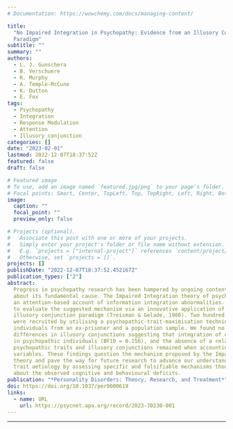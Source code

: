 ```yaml
---
# Documentation: https://wowchemy.com/docs/managing-content/

title:
  "No Impaired Integration in Psychopathy: Evidence from an Illusory Conjunction
  Paradigm"
subtitle: ""
summary: ""
authors:
  - L. J. Gunschera
  - B. Verschuere
  - R. Murphy
  - A. Temple-McCune
  - K. Dutton
  - E. Fox
tags:
  - Psychopathy
  - Integration
  - Response Modulation
  - Attention
  - Illusory conjunction
categories: []
date: "2023-02-01"
lastmod: 2022-12-07T18:37:52Z
featured: false
draft: false

# Featured image
# To use, add an image named `featured.jpg/png` to your page's folder.
# Focal points: Smart, Center, TopLeft, Top, TopRight, Left, Right, BottomLeft, Bottom, BottomRight.
image:
  caption: ""
  focal_point: ""
  preview_only: false

# Projects (optional).
#   Associate this post with one or more of your projects.
#   Simply enter your project's folder or file name without extension.
#   E.g. `projects = ["internal-project"]` references `content/project/deep-learning/index.md`.
#   Otherwise, set `projects = []`.
projects: []
publishDate: "2022-12-07T18:37:52.452167Z"
publication_types: ["2"]
abstract:
  Progress in psychopathy research has been hampered by ongoing contention
  about its fundamental cause. The Impaired Integration theory of psychopathy provides
  an attention-based account of information integration abnormalities. We set out
  to evaluate the suggested mechanism via an innovative application of the well-established
  illusory conjunction paradigm (Treisman & Gelade, 1980). Two hundred participants
  were recruited by utilising a psychopathic-trait-maximisation technique, sampling
  individuals from an ex-prisoner and a population sample. We found no evidence for
  differences in illusory conjunctions suggesting that integration of cues deficits
  in psychopathic individuals (BF10 = 0.156), and the absence of a relationship between
  psychopathic traits and illusory conjunctions remained when accounting for confounding
  variables. These findings question the mechanism proposed by the Impaired Integration
  theory and pave the way for future research to advance our understanding of psychopathic
  trait aetiology by assessing specific and falsifiable mechanisms thought to bring
  about the observed cognitive and behavioural deficits.
publication: "*Personality Disorders: Theory, Research, and Treatment*"
doi: https://doi.org/10.1037/per0000619
links:
  - name: URL
    url: https://psycnet.apa.org/record/2023-70230-001
---
```


---
